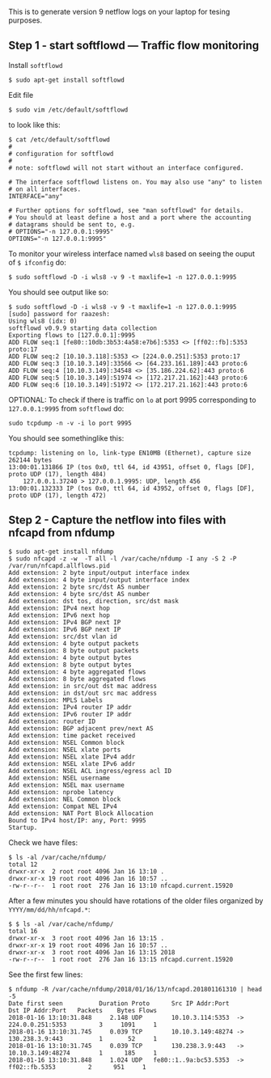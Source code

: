 This is to generate version 9 netflow logs on your laptop for tesing purposes.

## Step 1 - start softflowd — Traffic flow monitoring

Install `softflowd`

```
$ sudo apt-get install softflowd
```

Edit file
```
$ sudo vim /etc/default/softflowd
```

to look like this:
```
$ cat /etc/default/softflowd
#
# configuration for softflowd
#
# note: softflowd will not start without an interface configured.

# The interface softflowd listens on. You may also use "any" to listen
# on all interfaces.
INTERFACE="any"

# Further options for softflowd, see "man softflowd" for details.
# You should at least define a host and a port where the accounting
# datagrams should be sent to, e.g.
# OPTIONS="-n 127.0.0.1:9995"
OPTIONS="-n 127.0.0.1:9995"
```

To monitor your wireless interface named `wls8` based on seeing the ouput of `$ ifconfig` do:
```
$ sudo softflowd -D -i wls8 -v 9 -t maxlife=1 -n 127.0.0.1:9995
```

You should see output like so:
```
$ sudo softflowd -D -i wls8 -v 9 -t maxlife=1 -n 127.0.0.1:9995
[sudo] password for raazesh: 
Using wls8 (idx: 0)
softflowd v0.9.9 starting data collection
Exporting flows to [127.0.0.1]:9995
ADD FLOW seq:1 [fe80::10db:3b53:4a58:e7b6]:5353 <> [ff02::fb]:5353 proto:17
ADD FLOW seq:2 [10.10.3.118]:5353 <> [224.0.0.251]:5353 proto:17
ADD FLOW seq:3 [10.10.3.149]:33566 <> [64.233.161.189]:443 proto:6
ADD FLOW seq:4 [10.10.3.149]:34548 <> [35.186.224.62]:443 proto:6
ADD FLOW seq:5 [10.10.3.149]:51974 <> [172.217.21.162]:443 proto:6
ADD FLOW seq:6 [10.10.3.149]:51972 <> [172.217.21.162]:443 proto:6
```

OPTIONAL: To check if there is traffic on `lo` at port 9995 corresponding to `127.0.0.1:9995` from `softflowd` do:
```
sudo tcpdump -n -v -i lo port 9995
```
You should see somethinglike this:
```
tcpdump: listening on lo, link-type EN10MB (Ethernet), capture size 262144 bytes
13:00:01.131866 IP (tos 0x0, ttl 64, id 43951, offset 0, flags [DF], proto UDP (17), length 484)
    127.0.0.1.37240 > 127.0.0.1.9995: UDP, length 456
13:00:01.132333 IP (tos 0x0, ttl 64, id 43952, offset 0, flags [DF], proto UDP (17), length 472)
```

## Step 2 - Capture the netflow into files with nfcapd from nfdump

```
$ sudo apt-get install nfdump
$ sudo nfcapd -z -w  -T all -l /var/cache/nfdump -I any -S 2 -P /var/run/nfcapd.allflows.pid
Add extension: 2 byte input/output interface index
Add extension: 4 byte input/output interface index
Add extension: 2 byte src/dst AS number
Add extension: 4 byte src/dst AS number
Add extension: dst tos, direction, src/dst mask
Add extension: IPv4 next hop
Add extension: IPv6 next hop
Add extension: IPv4 BGP next IP
Add extension: IPv6 BGP next IP
Add extension: src/dst vlan id
Add extension: 4 byte output packets
Add extension: 8 byte output packets
Add extension: 4 byte output bytes
Add extension: 8 byte output bytes
Add extension: 4 byte aggregated flows
Add extension: 8 byte aggregated flows
Add extension: in src/out dst mac address
Add extension: in dst/out src mac address
Add extension: MPLS Labels
Add extension: IPv4 router IP addr
Add extension: IPv6 router IP addr
Add extension: router ID
Add extension: BGP adjacent prev/next AS
Add extension: time packet received
Add extension: NSEL Common block
Add extension: NSEL xlate ports
Add extension: NSEL xlate IPv4 addr
Add extension: NSEL xlate IPv6 addr
Add extension: NSEL ACL ingress/egress acl ID
Add extension: NSEL username
Add extension: NSEL max username
Add extension: nprobe latency
Add extension: NEL Common block
Add extension: Compat NEL IPv4
Add extension: NAT Port Block Allocation
Bound to IPv4 host/IP: any, Port: 9995
Startup.
```

Check we have files:
```
$ ls -al /var/cache/nfdump/
total 12
drwxr-xr-x  2 root root 4096 Jan 16 13:10 .
drwxr-xr-x 19 root root 4096 Jan 16 10:57 ..
-rw-r--r--  1 root root  276 Jan 16 13:10 nfcapd.current.15920
```
After a few minutes you should have rotations of the older files organized by `YYYY/mm/dd/hh/nfcapd.*`:
```
$ $ ls -al /var/cache/nfdump/
total 16
drwxr-xr-x  3 root root 4096 Jan 16 13:15 .
drwxr-xr-x 19 root root 4096 Jan 16 10:57 ..
drwxr-xr-x  3 root root 4096 Jan 16 13:15 2018
-rw-r--r--  1 root root  276 Jan 16 13:15 nfcapd.current.15920
```

See the first few lines:
```
$ nfdump -R /var/cache/nfdump/2018/01/16/13/nfcapd.201801161310 | head -5
Date first seen          Duration Proto      Src IP Addr:Port          Dst IP Addr:Port   Packets    Bytes Flows
2018-01-16 13:10:31.848     2.148 UDP        10.10.3.114:5353  ->      224.0.0.251:5353         3     1091     1
2018-01-16 13:10:31.745     0.039 TCP        10.10.3.149:48274 ->      130.238.3.9:443          1       52     1
2018-01-16 13:10:31.745     0.039 TCP        130.238.3.9:443   ->      10.10.3.149:48274        1      185     1
2018-01-16 13:10:31.848     1.024 UDP   fe80::1..9a:bc53.5353  ->         ff02::fb.5353         2      951     1
```





